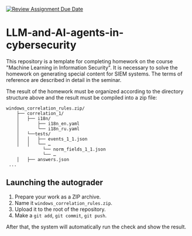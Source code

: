[![Review Assignment Due Date](https://classroom.github.com/assets/deadline-readme-button-22041afd0340ce965d47ae6ef1cefeee28c7c493a6346c4f15d667ab976d596c.svg)](https://classroom.github.com/a/PyR2vAGx)
# LLM-and-AI-agents-in-cybersecurity

This repository is a template for completing homework on the course "Machine Learning in Information Security".
It is necessary to solve the homework on generating special content for SIEM systems. The terms of reference are described in detail in the seminar.

The result of the homework must be organized according to the directory structure above and the result must be compiled into a zip file:

```
windows_correlation_rules.zip/
    ├── correlation_1/
    │   ├── i18n/
    │       ├── i18n_en.yaml
    │       └── i18n_ru.yaml
    │   └──tests/
    │   │   ├── events_1_1.json
    │   │   └── …
              └── norm_fields_1_1.json
              └── …
    │   ├── answers.json
 ...
```

## Launching the autograder

1. Prepare your work as a ZIP archive.
2. Name it `windows_correlation_rules.zip`.
3. Upload it to the root of the repository.
4. Make a `git add`, `git commit`, `git push`.

After that, the system will automatically run the check and show the result.
